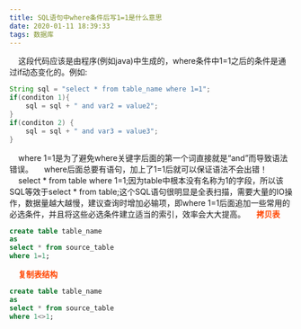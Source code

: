```yaml
---
title: SQL语句中where条件后写1=1是什么意思
date: 2020-01-11 18:39:33
tags: 数据库
---
```

&nbsp;&nbsp;&nbsp;&nbsp;这段代码应该是由程序(例如java)中生成的，where条件中1=1之后的条件是通过if动态变化的。例如:
```java
String sql = "select * from table_name where 1=1";
if(conditon 1){
    sql = sql + " and var2 = value2";
}
if(conditon 2) {
    sql = sql + " and var3 = value3";
}
```
<!-- more -->
&nbsp;&nbsp;&nbsp;&nbsp;where 1=1是为了避免where关键字后面的第一个词直接就是“and”而导致语法错误。
&nbsp;&nbsp;&nbsp;&nbsp;where后面总要有语句，加上了1=1后就可以保证语法不会出错！
&nbsp;&nbsp;&nbsp;&nbsp;select * from table where 1=1;因为table中根本没有名称为1的字段，所以该SQL等效于select * from table;这个SQL语句很明显是全表扫描，需要大量的IO操作，数据量越大越慢，建议查询时增加必输项，即where 1=1后面追加一些常用的必选条件，并且将这些必选条件建立适当的索引，效率会大大提高。
&nbsp;&nbsp;&nbsp;&nbsp;<b style="color: orangered">拷贝表</b>
```sql
create table table_name
as
select * from source_table
where 1=1;
```
&nbsp;&nbsp;&nbsp;&nbsp;<b style="color: orangered">复制表结构</b>
```sql
create table table_name
as
select * from source_table
where 1<>1;
```
